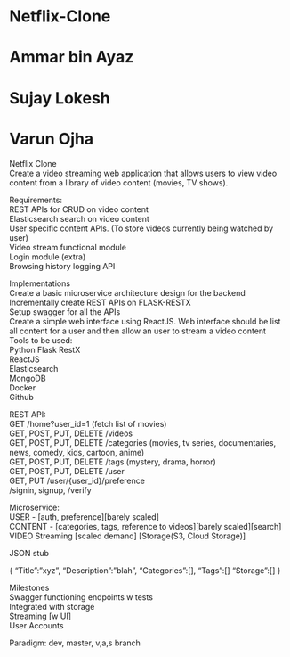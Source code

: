 # Netflix-Clone
# Ammar bin Ayaz   
# Sujay Lokesh  
# Varun Ojha  

Netflix Clone  
Create a video streaming web application that allows users to view video content from a library of video content (movies, TV shows).  

Requirements:  
REST APIs for CRUD on video content  
Elasticsearch search on video content  
User specific content APIs. (To store videos currently being watched by user)  
Video stream functional module  
Login module (extra)  
Browsing history logging API  

Implementations  
Create a basic microservice architecture design for the backend  
Incrementally create REST APIs on FLASK-RESTX  
Setup swagger for all the APIs  
Create a simple web interface using ReactJS. Web interface should be list all content for a user and then allow an user to stream a video content  
Tools to be used:  
Python Flask RestX  
ReactJS  
Elasticsearch  
MongoDB  
Docker  
Github  

REST API:  
GET /home?user_id=1 (fetch list of movies)  
GET, POST, PUT, DELETE /videos  
GET, POST, PUT, DELETE /categories (movies, tv series, documentaries, news, comedy, kids, cartoon, anime)  
GET, POST, PUT, DELETE /tags (mystery, drama, horror)  
GET, POST, PUT, DELETE /user  
GET, PUT /user/{user_id}/preference  
/signin, signup, /verify  

Microservice:  
USER - [auth, preference][barely scaled]  
CONTENT - [categories, tags, reference to videos][barely scaled][search]  
VIDEO Streaming [scaled demand] [Storage(S3, Cloud Storage)]  

JSON stub   


{
“Title”:”xyz”,
“Description”:”blah”,
“Categories”:[],
“Tags”:[]
“Storage”:[]
}

Milestones  
Swagger functioning endpoints w tests  
Integrated with storage  
Streaming [w UI]  
User Accounts  

Paradigm: dev, master, v,a,s branch

 

